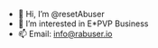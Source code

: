 - 👋 Hi, I’m @resetAbuser
- 👀 I’m interested in E*PVP Business
- 📫 Email: info@rabuser.io

<!---
resetAbuser/resetAbuser is a ✨ special ✨ repository because its `README.md` (this file) appears on your GitHub profile.
You can click the Preview link to take a look at your changes.
--->
